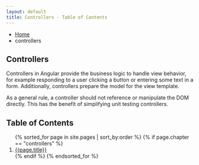 ```yaml
---
layout: default
title: Controllers - Table of Contents
---
```

<ul class="breadcrumbs">
  <li><a href="/">Home</a></li>
  <li class="current">controllers</li>
</ul>

<h2>Controllers</h2>

Controllers in Angular provide the business logic to handle view behavior, for example responding to a user clicking a button or entering some text in a form. Additionally, controllers prepare the model for the view template.

As a general rule, a controller should not reference or manipulate the DOM directly. This has the benefit of simplifying unit testing controllers.

<h2>Table of Contents</h2>
<ol>
  {% sorted_for page in site.pages | sort_by:order %}
    {% if page.chapter == "controllers" %}
      <li>
        <a href="{{page.url}}">{{page.title}}</a>
      </li>
    {% endif %}
  {% endsorted_for %}
</ol>